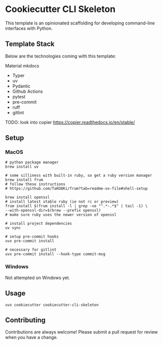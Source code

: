 # Cookiecutter CLI Skeleton

This template is an opinionated scaffolding for developing command-line
interfaces with Python.

## Template Stack

Below are the technologies coming with this template:

Material mkdocs

- Typer
- uv
- Pydantic
- Github Actions
- pytest
- pre-commit
- ruff
- gitlint

TODO: look into copier
<https://copier.readthedocs.io/en/stable/>

## Setup

### MacOS

```shell
# python package manager
brew install uv

# some silliness with built-in ruby, so get a ruby version manager
brew install frum
# follow these instructions
# https://github.com/TaKO8Ki/frum?tab=readme-ov-file#shell-setup

brew install openssl
# install latest stable ruby (ie not rc or preview)
frum install $(frum install -l | grep -ve "^.*-.*$" | tail -1) \
--with-openssl-dir=$(brew --prefix openssl)
# make sure ruby uses the newer version of openssl

# install project dependencies
uv sync

# setup pre-commit hooks
uvx pre-commit install

# necessary for gitlint
uvx pre-commit install --hook-type commit-msg
```

### Windows

Not attempted on Windows yet.

## Usage

```shell
uvx cookiecutter cookiecutter-cli-skeleton
```

## Contributing

Contributions are always welcome! Please submit a pull request for review when
you have a change.
